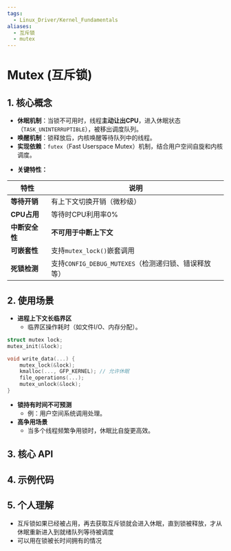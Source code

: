```yaml
---
tags:
  - Linux_Driver/Kernel_Fundamentals
aliases:
  - 互斥锁
  - mutex
---
```

# Mutex (互斥锁)

## 1. 核心概念
- ​**​休眠机制​**​：当锁不可用时，线程​**​主动让出CPU​**​，进入休眠状态（`TASK_UNINTERRUPTIBLE`），被移出调度队列。
- ​**​唤醒机制​**​：锁释放后，内核唤醒等待队列中的线程。
- ​**​实现依赖​**​：`futex`（Fast Userspace Mutex）机制，结合用户空间自旋和内核调度。
* **关键特性​：**​

|​**​特性​**​|​**​说明​**​|
|---|---|
|​**​等待开销​**​|有上下文切换开销（微秒级）|
|​**​CPU占用​**​|等待时CPU利用率0%|
|​**​中断安全性​**​|​**​不可用于中断上下文​**​|
|​**​可嵌套性​**​|支持`mutex_lock()`嵌套调用|
|​**​死锁检测​**​|支持`CONFIG_DEBUG_MUTEXES`（检测递归锁、错误释放等）|

## 2. 使用场景
-  **​进程上下文长临界区​**​
	- 临界区操作耗时（如文件I/O、内存分配）。
```c
struct mutex lock;
mutex_init(&lock);

void write_data(...) {
    mutex_lock(&lock);
    kmalloc(..., GFP_KERNEL); // 允许休眠
    file_operations(...); 
    mutex_unlock(&lock);
}
```
- **​锁持有时间不可预测​**​
	- 例：用户空间系统调用处理。
- ​**​高争用场景​**​
	- 当多个线程频繁争用锁时，休眠比自旋更高效。


## 3. 核心 API

## 4. 示例代码 


## 5. 个人理解
- 互斥锁如果已经被占用，再去获取互斥锁就会进入休眠，直到锁被释放，才从休眠重新进入到就绪队列等待被调度
- 可以用在锁被长时间拥有的情况